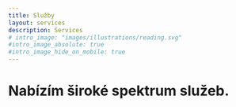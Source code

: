 ```yaml
---
title: Služby
layout: services
description: Services
# intro_image: "images/illustrations/reading.svg"
#intro_image_absolute: true
#intro_image_hide_on_mobile: true
---
```


# Nabízím široké spektrum služeb.